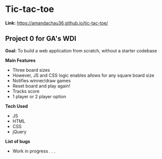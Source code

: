 
# Tic-tac-toe


**Link:** https://amandachau36.github.io/tic-tac-toe/

## Project 0 for GA's WDI

**Goal:** To build a web application from scratch, without a starter codebase


**Main Features**
*  Three board sizes
  * However, JS and CSS logic enables allows for any square board size
* Notifies winner/draw games  
* Reset board and play again!
* Tracks score
* 1 player or 2 player option


**Tech Used**
* JS
* HTML
* CSS
* jQuery

**List of bugs**
* Work in progress . . .
